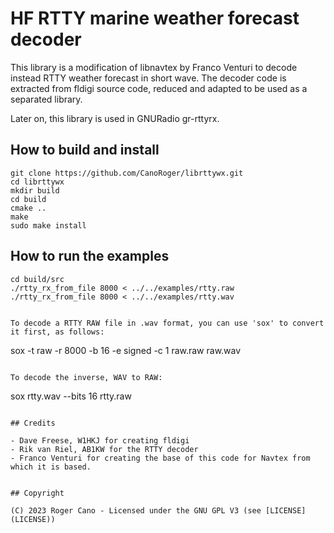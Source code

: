 # HF RTTY marine weather forecast decoder

This library is a modification of libnavtex by Franco Venturi to decode instead RTTY weather forecast in short wave.
The decoder code is extracted from fldigi source code, reduced and adapted to be used as a separated library.

Later on, this library is used in GNURadio gr-rttyrx.

## How to build and install

```
git clone https://github.com/CanoRoger/librttywx.git
cd librttywx
mkdir build
cd build
cmake ..
make
sudo make install
```

## How to run the examples

```
cd build/src
./rtty_rx_from_file 8000 < ../../examples/rtty.raw
./rtty_rx_from_file 8000 < ../../examples/rtty.wav
```

```

To decode a RTTY RAW file in .wav format, you can use 'sox' to convert it first, as follows:

```
sox -t raw -r 8000 -b 16 -e signed -c 1 raw.raw raw.wav

```

To decode the inverse, WAV to RAW:

```
sox rtty.wav --bits 16 rtty.raw
```

## Credits

- Dave Freese, W1HKJ for creating fldigi
- Rik van Riel, AB1KW for the RTTY decoder
- Franco Venturi for creating the base of this code for Navtex from which it is based.


## Copyright

(C) 2023 Roger Cano - Licensed under the GNU GPL V3 (see [LICENSE](LICENSE))
